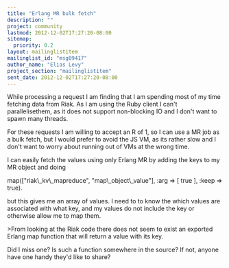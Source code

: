 ```yaml
---
title: "Erlang MR bulk fetch"
description: ""
project: community
lastmod: 2012-12-02T17:27:20-08:00
sitemap:
  priority: 0.2
layout: mailinglistitem
mailinglist_id: "msg09417"
author_name: "Elias Levy"
project_section: "mailinglistitem"
sent_date: 2012-12-02T17:27:20-08:00
---
```



While processing a request I am finding that I am spending most of my time
fetching data from Riak. As I am using the Ruby client I can't
parallelisethem, as it does not support non-blocking IO and I don't
want to spawn many
threads.

For these requests I am willing to accept an R of 1, so I can use a MR job
as a bulk fetch, but I would prefer to avoid the JS VM, as its rather slow
and I don't want to worry about running out of VMs at the wrong time.

I can easily fetch the values using only Erlang MR by adding the keys to my
MR object and doing

 map(["riak\\_kv\\_mapreduce", "map\\_object\\_value"], :arg =&gt; [ true ], :keep
=&gt; true).

but this gives me an array of values. I need to to know the which values
are associated with what key, and my values do not include the key or
otherwise allow me to map them.

&gt;From looking at the Riak code there does not seem to exist an exported
Erlang map function that will return a value with its key.

Did I miss one? Is such a function somewhere in the source? If not,
anyone have one handy they'd like to share?
